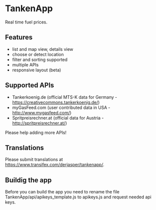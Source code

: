 # TankenApp

Real time fuel prices.

## Features

* list and map view, details view
* choose or detect location
* filter and sorting supported
* multiple APIs
* responsive layout (beta)

## Supported APIs

* Tankerkoenig.de (official MTS-K data for Germany - https://creativecommons.tankerkoenig.de/)
* myGasFeed.com (user contributed data in USA - http://www.mygasfeed.com/)
* Spritpreisrechner.at (official data for Austria - http://spritpreisrechner.at/)

Please help adding more APIs!

## Translations

Please submit translations at https://www.transifex.com/derjasper/tankenapp/.

## Buildig the app

Before you can build the app you need to rename the file TankenApp/api/apikeys_template.js to apikeys.js and request needed api keys.
